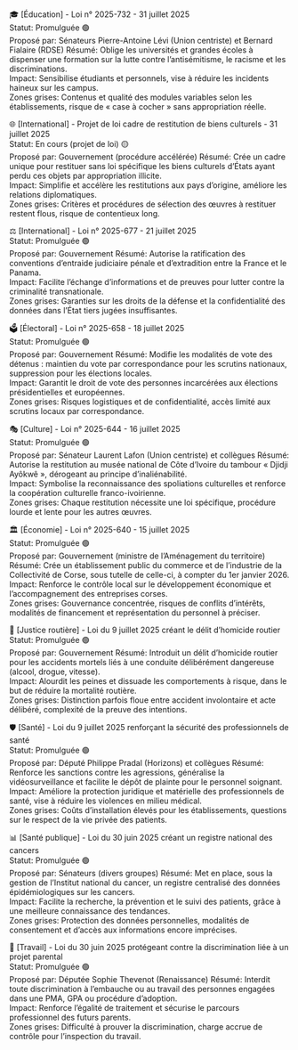 🎓 [Éducation] - Loi n° 2025-732 - 31 juillet 2025  
Statut: Promulguée 🟢  
Proposé par: Sénateurs Pierre-Antoine Lévi (Union centriste) et Bernard Fialaire (RDSE)
Résumé: Oblige les universités et grandes écoles à dispenser une formation sur la lutte contre l’antisémitisme, le racisme et les discriminations.  
Impact: Sensibilise étudiants et personnels, vise à réduire les incidents haineux sur les campus.  
Zones grises: Contenus et qualité des modules variables selon les établissements, risque de « case à cocher » sans appropriation réelle.  

🌐 [International] - Projet de loi cadre de restitution de biens culturels - 31 juillet 2025  
Statut: En cours (projet de loi) 🟡  
Proposé par: Gouvernement (procédure accélérée)
Résumé: Crée un cadre unique pour restituer sans loi spécifique les biens culturels d’États ayant perdu ces objets par appropriation illicite.  
Impact: Simplifie et accélère les restitutions aux pays d’origine, améliore les relations diplomatiques.  
Zones grises: Critères et procédures de sélection des œuvres à restituer restent flous, risque de contentieux long.  

⚖️ [International] - Loi n° 2025-677 - 21 juillet 2025  
Statut: Promulguée 🟢  
Proposé par: Gouvernement
Résumé: Autorise la ratification des conventions d’entraide judiciaire pénale et d’extradition entre la France et le Panama.  
Impact: Facilite l’échange d’informations et de preuves pour lutter contre la criminalité transnationale.  
Zones grises: Garanties sur les droits de la défense et la confidentialité des données dans l’État tiers jugées insuffisantes.  

🗳️ [Électoral] - Loi n° 2025-658 - 18 juillet 2025  
Statut: Promulguée 🟢  
Proposé par: Gouvernement
Résumé: Modifie les modalités de vote des détenus : maintien du vote par correspondance pour les scrutins nationaux, suppression pour les élections locales.  
Impact: Garantit le droit de vote des personnes incarcérées aux élections présidentielles et européennes.  
Zones grises: Risques logistiques et de confidentialité, accès limité aux scrutins locaux par correspondance.  

🎭 [Culture] - Loi n° 2025-644 - 16 juillet 2025  
Statut: Promulguée 🟢  
Proposé par: Sénateur Laurent Lafon (Union centriste) et collègues
Résumé: Autorise la restitution au musée national de Côte d’Ivoire du tambour « Djidji Ayôkwê », dérogeant au principe d’inaliénabilité.  
Impact: Symbolise la reconnaissance des spoliations culturelles et renforce la coopération culturelle franco-ivoirienne.  
Zones grises: Chaque restitution nécessite une loi spécifique, procédure lourde et lente pour les autres œuvres.  

🏛️ [Économie] - Loi n° 2025-640 - 15 juillet 2025  
Statut: Promulguée 🟢  
Proposé par: Gouvernement (ministre de l’Aménagement du territoire)
Résumé: Crée un établissement public du commerce et de l’industrie de la Collectivité de Corse, sous tutelle de celle-ci, à compter du 1er janvier 2026.  
Impact: Renforce le contrôle local sur le développement économique et l’accompagnement des entreprises corses.  
Zones grises: Gouvernance concentrée, risques de conflits d’intérêts, modalités de financement et représentation du personnel à préciser.  

🚗 [Justice routière] - Loi du 9 juillet 2025 créant le délit d’homicide routier  
Statut: Promulguée 🟢  
Proposé par: Gouvernement
Résumé: Introduit un délit d’homicide routier pour les accidents mortels liés à une conduite délibérément dangereuse (alcool, drogue, vitesse).  
Impact: Alourdit les peines et dissuade les comportements à risque, dans le but de réduire la mortalité routière.  
Zones grises: Distinction parfois floue entre accident involontaire et acte délibéré, complexité de la preuve des intentions.  

🛡️ [Santé] - Loi du 9 juillet 2025 renforçant la sécurité des professionnels de santé  
Statut: Promulguée 🟢  
Proposé par: Député Philippe Pradal (Horizons) et collègues 
Résumé: Renforce les sanctions contre les agressions, généralise la vidéosurveillance et facilite le dépôt de plainte pour le personnel soignant.  
Impact: Améliore la protection juridique et matérielle des professionnels de santé, vise à réduire les violences en milieu médical.  
Zones grises: Coûts d’installation élevés pour les établissements, questions sur le respect de la vie privée des patients.  

📊 [Santé publique] - Loi du 30 juin 2025 créant un registre national des cancers  
Statut: Promulguée 🟢  
Proposé par: Sénateurs (divers groupes)
Résumé: Met en place, sous la gestion de l’Institut national du cancer, un registre centralisé des données épidémiologiques sur les cancers.  
Impact: Facilite la recherche, la prévention et le suivi des patients, grâce à une meilleure connaissance des tendances.  
Zones grises: Protection des données personnelles, modalités de consentement et d’accès aux informations encore imprécises.  

👶 [Travail] - Loi du 30 juin 2025 protégeant contre la discrimination liée à un projet parental  
Statut: Promulguée 🟢  
Proposé par: Députée Sophie Thevenot (Renaissance)
Résumé: Interdit toute discrimination à l’embauche ou au travail des personnes engagées dans une PMA, GPA ou procédure d’adoption.  
Impact: Renforce l’égalité de traitement et sécurise le parcours professionnel des futurs parents.  
Zones grises: Difficulté à prouver la discrimination, charge accrue de contrôle pour l’inspection du travail.  
```10